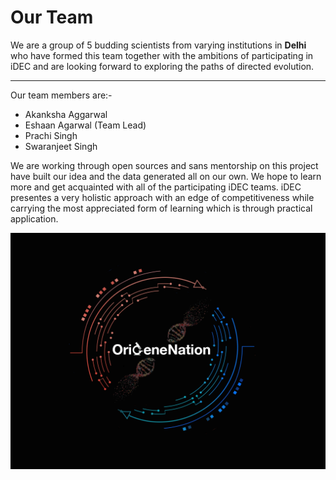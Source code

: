 # Our Team
We are a group of 5 budding scientists from varying institutions in **Delhi** who have formed this team together with the ambitions of participating in iDEC and are looking forward to exploring the paths of directed evolution. 
***
Our team members are:-

* Akanksha Aggarwal
* Eshaan Agarwal (Team Lead) 
* Prachi Singh 
* Swaranjeet Singh


We are working through open sources and sans mentorship on this project have built our idea and the data generated all on our own. We hope to learn more and get acquainted with all of the participating iDEC teams. iDEC presentes a very holistic approach with an edge of competitiveness while carrying the most appreciated form of learning which is through practical application.  

![Team_logo](./orgi2.png)
